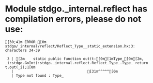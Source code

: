 # Module stdgo._internal.reflect has compilation errors, please do not use:
```
[30;41m ERROR [0m stdgo/_internal/reflect/Reflect_Type__static_extension.hx:3: characters 34-39

 3 | [2m    static public function out(t:[0m[1mType_[0m[2m, _i:stdgo.GoInt):stdgo._internal.reflect.Reflect_Type_.Type_ return t.out(_i);[0m
   |                                  [31m^^^^^[0m
   | Type not found : Type_


```

